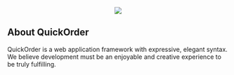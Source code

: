 <p align="center"><img src="https://laravel.com/assets/img/components/logo-laravel.svg"></p>

## About QuickOrder

QuickOrder is a web application framework with expressive, elegant syntax. We believe development must be an enjoyable and creative experience to be truly fulfilling.

